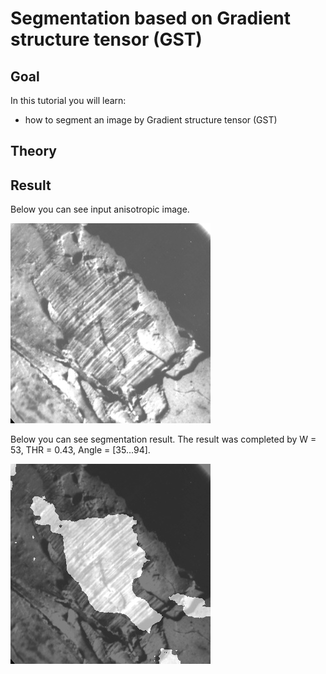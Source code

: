 Segmentation based on Gradient structure tensor (GST)
==========================

Goal
----

In this tutorial you will learn:

-   how to segment an image by Gradient structure tensor (GST)

Theory
------


Result
------

Below you can see input anisotropic image.

![Input anisotropic image](/www/images/input.jpg)


Below you can see segmentation result. The result was completed by W = 53, THR = 0.43, Angle = [35...94].

![The restored image of the black car license plate](/www/images/result.jpg)